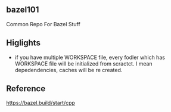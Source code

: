 ## bazel101
Common Repo For Bazel Stuff

## Higlights

* if you have multiple WORKSPACE file, every fodler which has WORKSPACE file will be initialized from scractct. I mean depedendencies, caches will be re created.

## Reference
https://bazel.build/start/cpp
